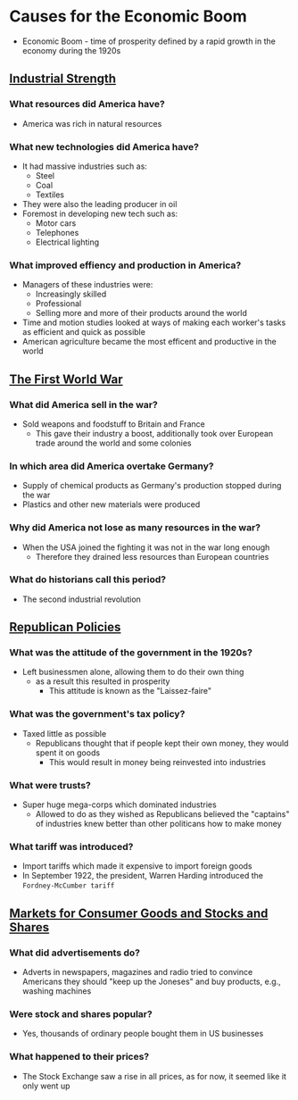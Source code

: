 # Causes for the Economic Boom

- Economic Boom - time of prosperity defined by a rapid growth in the economy during the 1920s

## <u>Industrial Strength</u>

### What resources did America have?

- America was rich in natural resources

### What new technologies did America have?

- It had massive industries such as:
	- Steel
	- Coal
	- Textiles
- They were also the leading producer in oil
- Foremost in developing new tech such as:
	- Motor cars
	- Telephones
	- Electrical lighting

### What improved effiency and production in America?

- Managers of these industries were:
	- Increasingly skilled
	- Professional
	- Selling more and more of their products around the world
- Time and motion studies looked at ways of making each worker's tasks as efficient and quick as possible
- American agriculture became the most efficent and productive in the world


## <u>The First World War</u>

### What did America sell in the war?

- Sold weapons and foodstuff to Britain and France
	- This gave their industry a boost, additionally took over European trade around the world and some colonies

### In which area did America overtake Germany?

- Supply of chemical products as Germany's production stopped during the war
- Plastics and other new materials were produced

### Why did America not lose as many resources in the war?

- When the USA joined the fighting it was not in the war long enough
	- Therefore they drained less resources than European countries

### What do historians call this period?

- The second industrial revolution


## <u>Republican Policies</u>

### What was the attitude of the government in the 1920s?

- Left businessmen alone, allowing them to do their own thing
	- as a result this resulted in prosperity
		- This attitude is known as the "Laissez-faire"

### What was the government's tax policy?

- Taxed little as possible
	- Republicans thought that if people kept their own money, they would spent it on goods
		- This would result in money being reinvested into industries

### What were trusts?

- Super huge mega-corps which dominated industries
	- Allowed to do as they wished as Republicans believed the "captains" of industries knew better than other politicans how to make money

### What tariff was introduced?

- Import tariffs which made it expensive to import foreign goods
- In September 1922, the president, Warren Harding introduced the `Fordney-McCumber tariff`


## <u>Markets for Consumer Goods and Stocks and Shares</u>

### What did advertisements do?

- Adverts in newspapers, magazines and radio tried to convince Americans they should "keep up the Joneses" and buy products, e.g., washing machines

### Were stock and shares popular?

- Yes, thousands of ordinary people bought them in US businesses

### What happened to their prices?

- The Stock Exchange saw a rise in all prices, as for now, it seemed like it only went up
